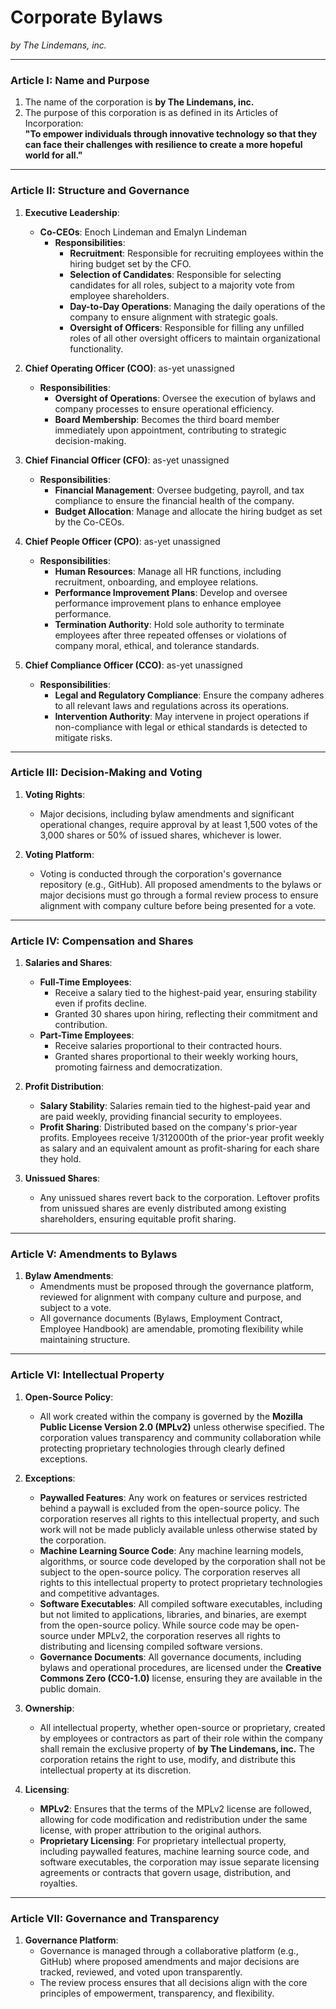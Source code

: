 # Corporate Bylaws  

*by The Lindemans, inc.*

---

### Article I: Name and Purpose
1. The name of the corporation is **by The Lindemans, inc.**
2. The purpose of this corporation is as defined in its Articles of Incorporation:  
   **"To empower individuals through innovative technology so that they can face their challenges with resilience to create a more hopeful world for all."**

---

### Article II: Structure and Governance

1. **Executive Leadership**:
   - **Co-CEOs**: Enoch Lindeman and Emalyn Lindeman
     - **Responsibilities**:
       - **Recruitment**: Responsible for recruiting employees within the hiring budget set by the CFO.
       - **Selection of Candidates**: Responsible for selecting candidates for all roles, subject to a majority vote from employee shareholders.
       - **Day-to-Day Operations**: Managing the daily operations of the company to ensure alignment with strategic goals.
       - **Oversight of Officers**: Responsible for filling any unfilled roles of all other oversight officers to maintain organizational functionality.

2. **Chief Operating Officer (COO)**: as-yet unassigned
   - **Responsibilities**:
     - **Oversight of Operations**: Oversee the execution of bylaws and company processes to ensure operational efficiency.
     - **Board Membership**: Becomes the third board member immediately upon appointment, contributing to strategic decision-making.

3. **Chief Financial Officer (CFO)**: as-yet unassigned
   - **Responsibilities**:
     - **Financial Management**: Oversee budgeting, payroll, and tax compliance to ensure the financial health of the company.
     - **Budget Allocation**: Manage and allocate the hiring budget as set by the Co-CEOs.

4. **Chief People Officer (CPO)**: as-yet unassigned
   - **Responsibilities**:
     - **Human Resources**: Manage all HR functions, including recruitment, onboarding, and employee relations.
     - **Performance Improvement Plans**: Develop and oversee performance improvement plans to enhance employee performance.
     - **Termination Authority**: Hold sole authority to terminate employees after three repeated offenses or violations of company moral, ethical, and tolerance standards.

5. **Chief Compliance Officer (CCO)**: as-yet unassigned
   - **Responsibilities**:
     - **Legal and Regulatory Compliance**: Ensure the company adheres to all relevant laws and regulations across its operations.
     - **Intervention Authority**: May intervene in project operations if non-compliance with legal or ethical standards is detected to mitigate risks.

---

### Article III: Decision-Making and Voting

1. **Voting Rights**:
   - Major decisions, including bylaw amendments and significant operational changes, require approval by at least 1,500 votes of the 3,000 shares or 50% of issued shares, whichever is lower.

2. **Voting Platform**:
   - Voting is conducted through the corporation's governance repository (e.g., GitHub). All proposed amendments to the bylaws or major decisions must go through a formal review process to ensure alignment with company culture before being presented for a vote.

---

### Article IV: Compensation and Shares

1. **Salaries and Shares**:
   - **Full-Time Employees**:
     - Receive a salary tied to the highest-paid year, ensuring stability even if profits decline.
     - Granted 30 shares upon hiring, reflecting their commitment and contribution.
   - **Part-Time Employees**:
     - Receive salaries proportional to their contracted hours.
     - Granted shares proportional to their weekly working hours, promoting fairness and democratization.

2. **Profit Distribution**:
   - **Salary Stability**: Salaries remain tied to the highest-paid year and are paid weekly, providing financial security to employees.
   - **Profit Sharing**: Distributed based on the company's prior-year profits. Employees receive 1/312000th of the prior-year profit weekly as salary and an equivalent amount as profit-sharing for each share they hold.

3. **Unissued Shares**:
   - Any unissued shares revert back to the corporation. Leftover profits from unissued shares are evenly distributed among existing shareholders, ensuring equitable profit sharing.

---

### Article V: Amendments to Bylaws

1. **Bylaw Amendments**:
   - Amendments must be proposed through the governance platform, reviewed for alignment with company culture and purpose, and subject to a vote.
   - All governance documents (Bylaws, Employment Contract, Employee Handbook) are amendable, promoting flexibility while maintaining structure.

---

### Article VI: Intellectual Property

1. **Open-Source Policy**:
   - All work created within the company is governed by the **Mozilla Public License Version 2.0 (MPLv2)** unless otherwise specified. The corporation values transparency and community collaboration while protecting proprietary technologies through clearly defined exceptions.

2. **Exceptions**:
   - **Paywalled Features**: Any work on features or services restricted behind a paywall is excluded from the open-source policy. The corporation reserves all rights to this intellectual property, and such work will not be made publicly available unless otherwise stated by the corporation.
   - **Machine Learning Source Code**: Any machine learning models, algorithms, or source code developed by the corporation shall not be subject to the open-source policy. The corporation reserves all rights to this intellectual property to protect proprietary technologies and competitive advantages.
   - **Software Executables**: All compiled software executables, including but not limited to applications, libraries, and binaries, are exempt from the open-source policy. While source code may be open-source under MPLv2, the corporation reserves all rights to distributing and licensing compiled software versions.
   - **Governance Documents**: All governance documents, including bylaws and operational procedures, are licensed under the **Creative Commons Zero (CC0-1.0)** license, ensuring they are available in the public domain.

3. **Ownership**:
   - All intellectual property, whether open-source or proprietary, created by employees or contractors as part of their role within the company shall remain the exclusive property of **by The Lindemans, inc.** The corporation retains the right to use, modify, and distribute this intellectual property at its discretion.

4. **Licensing**:
   - **MPLv2**: Ensures that the terms of the MPLv2 license are followed, allowing for code modification and redistribution under the same license, with proper attribution to the original authors.
   - **Proprietary Licensing**: For proprietary intellectual property, including paywalled features, machine learning source code, and software executables, the corporation may issue separate licensing agreements or contracts that govern usage, distribution, and royalties.

---

### Article VII: Governance and Transparency

1. **Governance Platform**:
   - Governance is managed through a collaborative platform (e.g., GitHub) where proposed amendments and major decisions are tracked, reviewed, and voted upon transparently.
   - The review process ensures that all decisions align with the core principles of empowerment, transparency, and flexibility.
